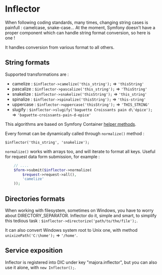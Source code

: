 # Inflector

When following coding standards, many times, changing string cases is painfull : camelcase, snake-case... At the moment, Symfony doesn't have a proper component which can handle string format conversion, so here is one !

It handles conversion from various format to all others.

## String formats

Supported transformations are :

 - camelize : `$inflector->camelize('this_string');` => `'thisString'`
 - pascalize : `$inflector->pascalize('this_string');` => `'ThisString'`
 - snakelize : `$inflector->snakelize('thisString');` => `'this_string'`
 - spinalize : `$inflector->spinalize('thisString');` => `'this-string'`
 - uppercase : `$inflector->uppercase('thisString');` => `'THIS_STRING'`
 - slugify : `$inflector->slugify('baguette Croissants pain d\'épice');` => `'baguette-croissants-pain-d-epice'`

This algorithms are based on Symfony Container [helper methods](https://github.com/symfony/dependency-injection/blob/master/Container.php#L342).

Every format can be dynamically called through `normalize()` method :
```
$inflector('this_string', 'snakelize');
```
`normalize()` works with arrays too, and will iterate to format all keys.
Useful for request data form submission, for example :
```php
    // ....
    $form->submit($inflector->normalize(
        $request->request->all(),
        'camelize'
    ));
```

## Directories formats

When working with filesystem, sometimes on Windows, you have to worry about DIRECTORY_SEPARATOR. Inflector do it, simple and smart, to simplify this tedious task : `$inflector->directorize('path/to/the/file');`.

It can also convert Windows system root to Unix one, with method `unixizePath('C:\home');` => `'/home'`.

## Service exposition

Inflector is registered into DIC under key "majora.inflector", but you can also use it alone, with `new Inflector();`.
